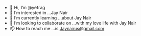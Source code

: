 - 👋 Hi, I’m @yefrag
- 👀 I’m interested in ...Jay Nair
- 🌱 I’m currently learning ...about Jay Nair
- 💞️ I’m looking to collaborate on ...with my love life with Jay Nair
- 📫 How to reach me ...is Jaynairus@gmail.com

<!---
yefrag/yefrag is a ✨ special ✨ repository because its `README.md` (this file) appears on your GitHub profile.
You can click the Preview link to take a look at your changes.
--->
